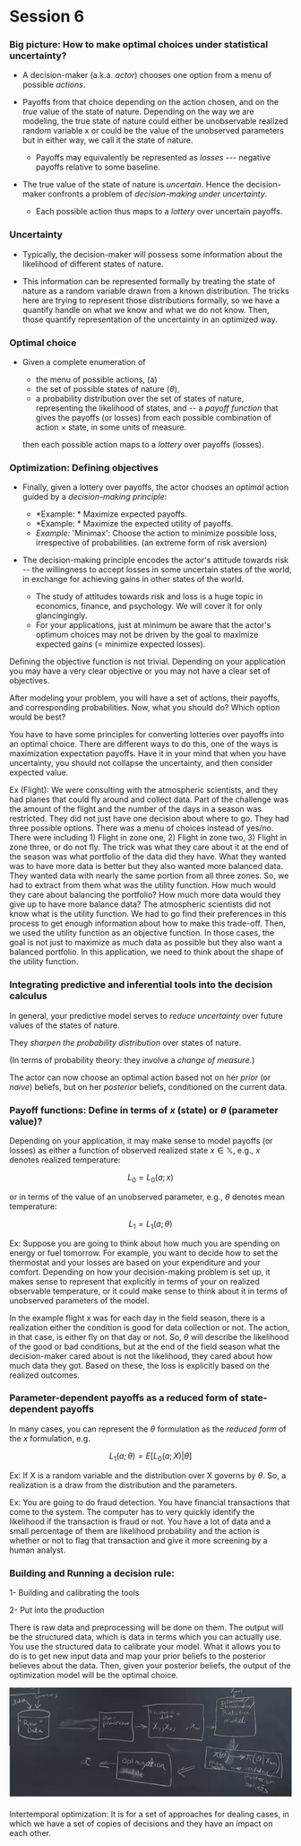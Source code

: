 # Session 6

### Big picture: How to make optimal choices under statistical uncertainty?

 * A decision-maker (a.k.a. *actor*) chooses one option from a menu of possible *actions*.
 * Payoffs from that choice depending on the action chosen, and on the *true* value of the state of nature.  Depending on the way we are modeling,
   the true state of nature could either be unobservable realized random variable x or could be the value of the unobserved parameters but in either way, we call it the state of nature.
      
   - Payoffs may equivalently be represented as *losses* --- negative payoffs relative to some baseline.
   
 * The true value of the state of nature is *uncertain*. Hence the decision-maker confronts a problem of *decision-making under uncertainty*. 
   
   - Each possible action thus maps to a *lottery* over uncertain payoffs.
   
### Uncertainty
 
 * Typically, the decision-maker will possess some information about the likelihood of different states of nature. 
 
 * This information can be represented formally by treating the state of nature as a random variable drawn from a known distribution. 
 The tricks here are trying to represent those distributions formally, so we have a quantify handle on what we know and what we do not know. Then, those quantify
 representation of the uncertainty in an optimized way.
 
 
### Optimal choice

 * Given a complete enumeration of 
   - the menu of possible actions, (a)
   - the set of possible states of nature ($\theta$), 
   - a probability distribution over the set of states of nature, representing the likelihood of states, and
   -- a *payoff function* that gives the payoffs (or losses) from each possible combination of action $\times$ state, in some units of measure.
   
   then each possible action maps to a *lottery* over payoffs (losses).
   
### Optimization: Defining objectives

 * Finally, given a lottery over payoffs, the actor chooses an *optimal* action guided by a *decision-making principle*:
 
   - *Example: * Maximize expected payoffs.
   - *Example: * Maximize the expected utility of payoffs.
   - *Example:* 'Minimax': Choose the action to minimize possible loss, irrespective of probabilities. (an extreme form of risk aversion)
 
 * The decision-making principle encodes the actor's attitude towards risk -- the willingness to accept losses in some uncertain states of the world, in exchange for achieving gains in other states of the world.
    - The study of attitudes towards risk and loss is a huge topic in economics, finance, and psychology. We will cover it for only glancingingly.
    - For your applications, just at minimum be aware that the actor's optimum choices may not be driven by the goal to maximize expected gains (= minimize expected losses). 
   
 Defining the objective function is not trivial. Depending on your application you may have a very clear objective or you may not have a clear set of objectives.
 
After modeling your problem, you will have a set of actions, their payoffs, and corresponding probabilities. Now, what you should do? Which option would be best?
 
You have to have some principles for converting lotteries over payoffs into an optimal choice. There are different ways to do this, one of the ways is maximization expectation payoffs. Have it in your mind that when you have uncertainty, you should not collapse the uncertainty, and then consider expected value. 
 
Ex (Flight): We were consulting with the atmospheric scientists, and they had planes that could fly around and collect data. Part of the challenge was the amount of the flight and the number of the days in a season was restricted. They did not just have one decision about where to go. They had three possible options. There was a menu of choices instead of yes/no. There were including 1) Flight in zone one, 2) Flight in zone two, 3) Flight in zone three, or do not fly. The trick was what they care about it at the end of the season was what portfolio of the data did they have. What they wanted was to have more data is better but they also wanted more balanced data. They wanted data with nearly the same portion from all three zones. So, we had to extract from them what was the utility function. How much would they care about balancing the portfolio? How much more data would they give up to have more balance data? The atmospheric scientists did not know what is the utility function. We had to go find their preferences in this process to get enough information about how to make this trade-off. Then, we used the utility function as an objective function. In those cases, the goal is not just to maximize as much data as possible but they also want a balanced portfolio. In this application, we need to think about the shape of the utility function.
 
### Integrating predictive and inferential tools into the decision calculus

In general, your predictive model serves to *reduce uncertainty* over future values of the states of nature.

They *sharpen the probability distribution* over states of nature.

(In terms of probability theory: they involve a *change of measure*.)

The actor can now choose an optimal action based not on her *prior* (or *naive*) beliefs, but on her *posterior* beliefs, conditioned on the current data.
   
### Payoff functions: Define in terms of $x$ (state) or $\theta$ (parameter value)?

Depending on your application, it may make sense to model payoffs (or losses) as either a function of observed realized state $x \in \mathbb{X}$, e.g., $x$ denotes realized temperature:

$$L_0 = L_0(a;x)$$

or in terms of the value of an unobserved parameter, e.g., $\theta$ denotes mean temperature:

$$L_1 = L_1(a; \theta)$$

Ex: Suppose you are going to think about how much you are spending on energy or fuel tomorrow. For example, you want to decide how to set the thermostat and your losses are based on your expenditure and your comfort. Depending on how your decision-making problem is set up, it makes sense to represent that explicitly in terms of your on realized observable temperature, or it could make sense to think about it in terms of unobserved parameters of the model.

In the example flight x was for each day in the field season, there is a realization either the condition is good for data collection or not. The action, in that case, is either fly on that day or not. So, $\theta$ will describe the likelihood of the good or bad conditions, but at the end of the field season what the decision-maker cared about is not the likelihood, they cared about how much data they got. Based on these, the loss is explicitly based on the realized outcomes.

### Parameter-dependent payoffs as a reduced form of state-dependent payoffs

In many cases, you can represent the $\theta$ formulation as the *reduced form* of the $x$ formulation, e.g.

$$L_1(a;\theta) = E[L_0(a;X) | \theta]$$

Ex: If X is a random variable and the distribution over X governs by $\theta$. So, a realization is a draw from the distribution and the parameters. 


Ex: You are going to do fraud detection. You have financial transactions that come to the system. The computer has to very quickly identify the likelihood if the transaction is fraud or not. You have a lot of data and a small percentage of them are likelihood probability and the action is whether or not to flag that transaction and give it more screening by a human analyst. 

### Building and Running a decision rule:

1- Building and calibrating the tools

2- Put into the production

There is raw data and preprocessing will be done on them. The output will be the structured data, which is data in terms which you can actually use. You use the structured data to calibrate your model. What it allows you to do is to get new input data and map your prior beliefs to the posterior believes about the data. Then, given your posterior beliefs, the output of the optimization model will be the optimal choice. 

![1](Picturs/pic_14.png)

Intertemporal optimization: It is for a set of approaches for dealing cases, in which we have a set of copies of decisions and they have an impact on each other.
